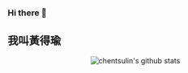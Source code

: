 ### Hi there 👋

<!--
**DeyuGoGo/DeyuGoGo** is a ✨ _special_ ✨ repository because its `README.md` (this file) appears on your GitHub profile.

Here are some ideas to get you started:

- 🔭 I’m currently working on ...
- 🌱 I’m currently learning ...
- 👯 I’m looking to collaborate on ...
- 🤔 I’m looking for help with ...
- 💬 Ask me about ...
- 📫 How to reach me: ...
- 😄 Pronouns: ...
- ⚡ Fun fact: ...
-->


## 我叫黃得瑜

<p align="center">
  <img src="https://github-readme-stats.vercel.app/api?username=deyugogo&show_icons=true&theme=algolia&count_private=true" alt="chentsulin's github stats">
</p> 

